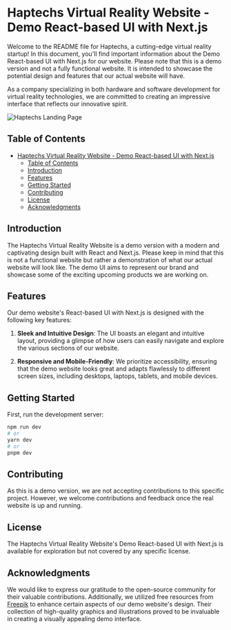 


# Haptechs Virtual Reality Website - Demo React-based UI with Next.js

Welcome to the README file for Haptechs, a cutting-edge virtual reality startup! In this document, you'll find important information about the Demo React-based UI with Next.js for our website. Please note that this is a demo version and not a fully functional website. It is intended to showcase the potential design and features that our actual website will have.

As a company specializing in both hardware and software development for virtual reality technologies, we are committed to creating an impressive interface that reflects our innovative spirit.

![Haptechs Landing Page](https://res.cloudinary.com/devtedcloud/image/upload/v1690046226/hapetch/Landing_Page_i8mnzc.png)

## Table of Contents

- [Haptechs Virtual Reality Website - Demo React-based UI with Next.js](#haptechs-virtual-reality-website---demo-react-based-ui-with-nextjs)
  - [Table of Contents](#table-of-contents)
  - [Introduction](#introduction)
  - [Features](#features)
  - [Getting Started](#getting-started)
  - [Contributing](#contributing)
  - [License](#license)
  - [Acknowledgments](#acknowledgments)

## Introduction

The Haptechs Virtual Reality Website is a demo version with a modern and captivating design built with React and Next.js. Please keep in mind that this is not a functional website but rather a demonstration of what our actual website will look like. The demo UI aims to represent our brand and showcase some of the exciting upcoming products we are working on.

## Features

Our demo website's React-based UI with Next.js is designed with the following key features:

1. **Sleek and Intuitive Design**: The UI boasts an elegant and intuitive layout, providing a glimpse of how users can easily navigate and explore the various sections of our website.

2. **Responsive and Mobile-Friendly**: We prioritize accessibility, ensuring that the demo website looks great and adapts flawlessly to different screen sizes, including desktops, laptops, tablets, and mobile devices.




## Getting Started

First, run the development server:

```bash
npm run dev
# or
yarn dev
# or
pnpm dev
```


## Contributing

As this is a demo version, we are not accepting contributions to this specific project. However, we welcome contributions and feedback once the real website is up and running.


## License

The Haptechs Virtual Reality Website's Demo React-based UI with Next.js is available for exploration but not covered by any specific license.

## Acknowledgments

We would like to express our gratitude to the open-source community for their valuable contributions. Additionally, we utilized free resources from [Freepik](https://www.freepik.com) to enhance certain aspects of our demo website's design. Their collection of high-quality graphics and illustrations proved to be invaluable in creating a visually appealing demo interface.

